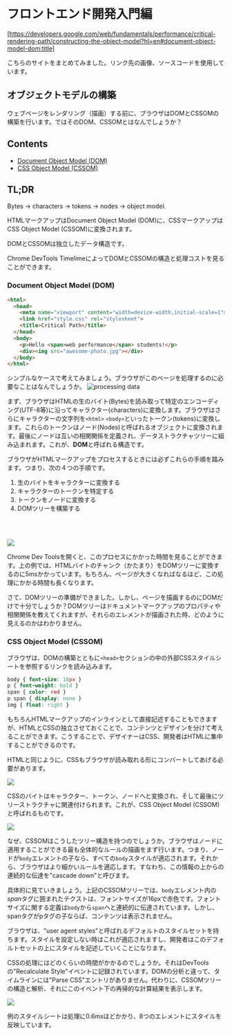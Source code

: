 # フロントエンド開発入門編

[https://developers.google.com/web/fundamentals/performance/critical-rendering-path/constructing-the-object-model?hl=en#document-object-model-dom:title]

こちらのサイトをまとめてみました。リンク先の画像、ソースコードを使用しています。

## オブジェクトモデルの構築

ウェブページをレンダリング（描画）する前に、ブラウザはDOMとCSSOMの構築を行います。ではそのDOM、CSSOMとはなんでしょうか？
## Contents

<!-- TOC depthFrom:3 depthTo:4 withLinks:1 updateOnSave:1 orderedList:0 -->

- [Document Object Model (DOM)](#document-object-model-(dom))
- [CSS Object Model (CSSOM)](#css-object-model-(cssom))

<!-- /TOC -->

## TL;DR

Bytes → characters → tokens → nodes → object model.

HTMLマークアップはDocument Object Model (DOM)に、CSSマークアップはCSS Object Model (CSSOM)に変換されます。

DOMとCSSOMは独立したデータ構造です。

Chrome DevTools TimelimeによってDOMとCSSOMの構造と処理コストを見ることができます。

### Document Object Model (DOM)
```html
<html>
  <head>
    <meta name="viewport" content="width=device-width,initial-scale=1">
    <link href="style.css" rel="stylesheet">
    <title>Critical Path</title>
  </head>
  <body>
    <p>Hello <span>web performance</span> students!</p>
    <div><img src="awesome-photo.jpg"></div>
  </body>
</html>
```
シンプルなケースで考えてみましょう。ブラウザがこのページを処理するのに必要なことはなんでしょうか。
![processing data](https://developers.google.com/web/fundamentals/performance/critical-rendering-path/images/full-process.png)

まず、ブラウザはHTMLの生のバイト(Bytes)を読み取って特定のエンコーディング(UTF-8等)に沿ってキャラクター(characters)に変換します。ブラウザはさらにキャラクターの文字列を`<html>` `<body>`といったトークン(tokens)に変換します。これらのトークンはノード(Nodes)と呼ばれるオブジェクトに変換されます。最後にノードは互いの相関関係を定義され、データストラクチャツリーに組み込まれます。これが、**DOM**と呼ばれる構造です。
<br>

ブラウザがHTMLマークアップをプロセスするときには必ずこれらの手順を踏みます。つまり、次の４つの手順です。

1. 生のバイトをキャラクターに変換する
2. キャラクターのトークンを特定する
3. トークンをノードに変換する
4. DOMツリーを構築する
<br>
<br>

![](https://developers.google.com/web/fundamentals/performance/critical-rendering-path/images/dom-timeline.png)

Chrome Dev Toolsを開くと、このプロセスにかかった時間を見ることができます。上の例では、HTMLバイトのチャンク（かたまり）をDOMツリーに変換するのに5msかかっています。もちろん、ページが大きくなればなるほど、この処理にかかる時間も長くなります。

さて、DOMツリーの準備ができました。しかし、ページを描画するのにDOMだけで十分でしょうか？DOMツリーはドキュメントマークアップのプロパティや相関関係を教えてくれますが、それらのエレメントが描画された時、どのように見えるのかはわかりません。

### CSS Object Model (CSSOM)
ブラウザは、DOMの構築とともに``<head>``セクションの中の外部CSSスタイルシートを参照するリンクを読み込みます。

```css
body { font-size: 16px }
p { font-weight: bold }
span { color: red }
p span { display: none }
img { float: right }
```

もちろんHTMLマークアップのインラインとして直接記述することもできますが、HTMLとCSSの独立させておくことで、コンテンツとデザインを分けて考えることができます。こうすることで、デザイナーはCSS、開発者はHTMLに集中することができるのです。

HTMLと同じように、CSSもブラウザが読み取れる形にコンバートしてあげる必要があります。

![](https://developers.google.com/web/fundamentals/performance/critical-rendering-path/images/cssom-construction.png)

CSSのバイトはキャラクター、トークン、ノードへと変換され、そして最後にツリーストラクチャに関連付けられます。これが、CSS Object Model (CSSOM)と呼ばれるものです。

![](https://developers.google.com/web/fundamentals/performance/critical-rendering-path/images/cssom-tree.png)

なぜ、CSSOMはこうしたツリー構造を持つのでしょうか。ブラウザはノードに適用することができる最も全体的なルールの描画をまず行います。つまり、ノードが``body``エレメントの子なら、すべての``body``スタイルが適応されます。それから、ブラウザはより細かいルールを適応します。すなわち、この情報の上からの連続的な伝達を"cascade down"と呼びます。

具体的に見ていきましょう。上記のCSSOMツリーでは、``body``エレメント内の*span*タグに囲まれたテクストは、フォントサイズが16pxで赤色です。フォントサイズに関する定義は``body``から``span``へと連続的に伝達されています。しかし、spanタグがpタグの子ならば、コンテンツは表示されません。

ブラウザは、"user agent styles"と呼ばれるデフォルトのスタイルセットを持ちます。スタイルを設定しない時はこれが適応されますし、開発者はこのデフォルトセットの上にスタイルを記述していくことになります。

CSSの処理にはどのくらいの時間がかかるのでしょうか。それはDevToolsの"Recalculate Style"イベントに記録されています。DOMの分析と違って、タイムラインには"Parse CSS"エントリがありません。代わりに、CSSOMツリーの構造と解析、それにこのイベント下の再帰的な計算結果を表示します。

![](https://developers.google.com/web/fundamentals/performance/critical-rendering-path/images/cssom-timeline.png)

例のスタイルシートは処理に0.6msほどかかり、8つのエレメントにスタイルを反映しています。
